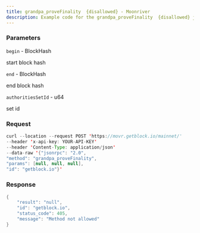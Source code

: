 ```yaml
---
title: grandpa_proveFinality  {disallowed} - Moonriver
description: Example code for the grandpa_proveFinality  {disallowed} json-rpc method. Сomplete guide on how to use grandpa_proveFinality  {disallowed} json-rpc in GetBlock.io Web3 documentation.
---
```


### Parameters


`begin` - BlockHash

start block hash

`end` - BlockHash

end block hash

`authoritiesSetId` - u64

set id

### Request

``` java
curl --location --request POST 'https://movr.getblock.io/mainnet/' 
--header 'x-api-key: YOUR-API-KEY' 
--header 'Content-Type: application/json' 
--data-raw '{"jsonrpc": "2.0",
"method": "grandpa_proveFinality",
"params": [null, null, null],
"id": "getblock.io"}'
```

###  Response

``` java
{
    "result": "null",
    "id": "getblock.io",
    "status_code": 405,
    "message": "Method not allowed"
}
```

